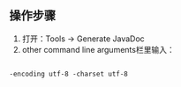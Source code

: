 ## 操作步骤

1. 打开：Tools -> Generate JavaDoc
2. other command line arguments栏里输入：

~~~

-encoding utf-8 -charset utf-8

~~~